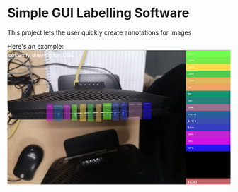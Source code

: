 # Simple GUI Labelling Software

This project lets the user quickly create annotations for images

Here's an example:
![](BBox_label_example.png)

 